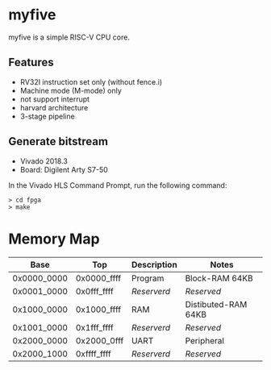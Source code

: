 # myfive

myfive is a simple RISC-V CPU core.

## Features

* RV32I instruction set only (without fence.i)
* Machine mode (M-mode) only
* not support interrupt
* harvard architecture
* 3-stage pipeline

## Generate bitstream

* Vivado 2018.3
* Board: Digilent Arty S7-50

In the Vivado HLS Command Prompt, run the following command:
```
> cd fpga
> make
```

# Memory Map

| Base | Top | Description | Notes |
| - | - | - | - |
| 0x0000_0000 | 0x0000_ffff | Program | Block-RAM 64KB |
| 0x0001_0000 | 0x0fff_ffff | *Reserverd* | *Reserved* |
| 0x1000_0000 | 0x1000_ffff | RAM | Distibuted-RAM 64KB |
| 0x1001_0000 | 0x1fff_ffff | *Reserverd* | *Reserved* |
| 0x2000_0000 | 0x2000_0fff | UART | Peripheral |
| 0x2000_1000 | 0xffff_ffff | *Reserverd* | *Reserved* |

